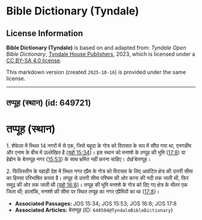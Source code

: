 # Bible Dictionary (Tyndale)

## License Information

**Bible Dictionary (Tyndale)** is based on and adapted from: _Tyndale Open Bible Dictionary_, [Tyndale House Publishers](https://tyndaleopenresources.com/), 2023, which is licensed under a [CC BY-SA 4.0 license](https://creativecommons.org/licenses/by-sa/4.0/legalcode.en).

This markdown version (created `2025-10-16`) is provided under the same license.



--------------------------------

## तप्पूह (स्थान) (id: 649721)

तप्पूह (स्थान)
==============

1\. शेफेला में स्थित 14 नगरों में से एक, जिसे यहूदा के गोत्र को विरासत के रूप में सौंपा गया था, एनगन्नीम और एनाम के बीच में उल्लेखित है ([यहो 15:34](https://ref.ly/Josh15:34))। इस स्थान को मनश्शे के तप्पूह की भूमि ([17:8](https://ref.ly/Josh17:8)) या हेब्रोन के बेत्तप्पूह नगर ([15:53](https://ref.ly/Josh15:53)) के साथ भ्रमित नहीं करना चाहिए। *देखें* बेत्तप्पूह।

2\. फिलिस्तीन के पहाड़ी देश में स्थित नगर एप्रैम के गोत्र को विरासत के लिए आवंटित क्षेत्र की उत्तरी सीमा का हिस्सा परिभाषित करता है। तप्पूह से उत्तरी सीमा पश्चिम की ओर काना की नदी तक जाती थी, फिर समुद्र की ओर तक जाती थी ([यहो 16:8](https://ref.ly/Josh16:8))। तप्पूह की भूमि मनश्शे के गोत्र को दिए गए क्षेत्र के भीतर एक जिला थी; हालांकि, मनश्शे की सीमा पर स्थित तप्पूह का नगर एप्रैमियों का था ([17:8](https://ref.ly/Josh17:8))।

* **Associated Passages:** JOS 15:34; JOS 15:53; JOS 16:8; JOS 17:8
* **Associated Articles:** बेत्तप्पूह (ID: `648504@TyndaleBibleDictionary`)

